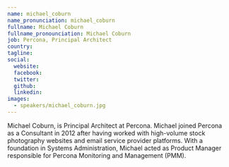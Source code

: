 ```yaml
---
name: michael_coburn
name_pronunciation: michael_coburn
fullname: Michael Coburn
fullname_pronounciation: Michael Coburn
job: Percona, Principal Architect
country: 
tagline: 
social:
  website: 
  facebook:
  twitter:
  github: 
  linkedin: 
images:
  - speakers/michael_coburn.jpg
---
```


Michael Coburn, is Principal Architect at Percona. Michael joined Percona as a Consultant in 2012 after having worked with high-volume stock photography websites and email service provider platforms. With a foundation in Systems Administration, Michael acted as Product Manager responsible for Percona Monitoring and Management (PMM).